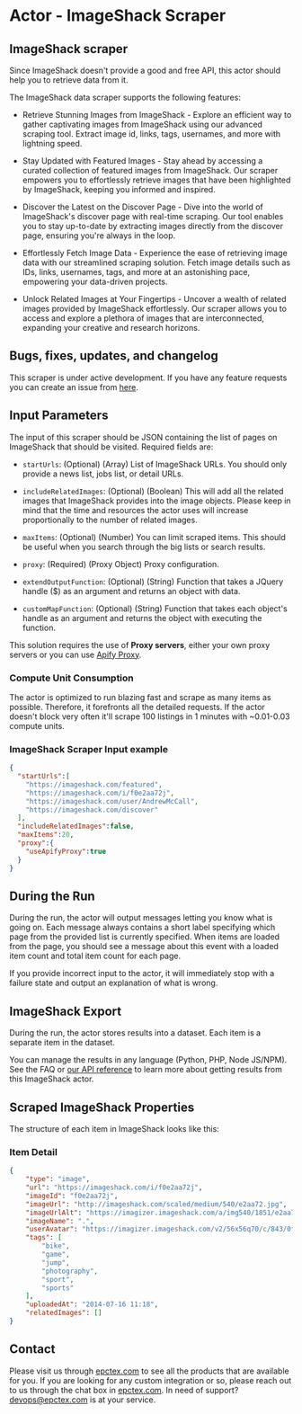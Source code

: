 # Actor - ImageShack Scraper

## ImageShack scraper

Since ImageShack doesn't provide a good and free API, this actor should help you to retrieve data from it.

The ImageShack data scraper supports the following features:

-   Retrieve Stunning Images from ImageShack - Explore an efficient way to gather captivating images from ImageShack using our advanced scraping tool. Extract image id, links, tags, usernames, and more with lightning speed.

-   Stay Updated with Featured Images - Stay ahead by accessing a curated collection of featured images from ImageShack. Our scraper empowers you to effortlessly retrieve images that have been highlighted by ImageShack, keeping you informed and inspired.

-   Discover the Latest on the Discover Page - Dive into the world of ImageShack's discover page with real-time scraping. Our tool enables you to stay up-to-date by extracting images directly from the discover page, ensuring you're always in the loop.

-   Effortlessly Fetch Image Data - Experience the ease of retrieving image data with our streamlined scraping solution. Fetch image details such as IDs, links, usernames, tags, and more at an astonishing pace, empowering your data-driven projects.

-   Unlock Related Images at Your Fingertips - Uncover a wealth of related images provided by ImageShack effortlessly. Our scraper allows you to access and explore a plethora of images that are interconnected, expanding your creative and research horizons.

## Bugs, fixes, updates, and changelog

This scraper is under active development. If you have any feature requests you can create an issue from [here](https://github.com/epctex/imageshack-scraper/issues).


## Input Parameters

The input of this scraper should be JSON containing the list of pages on ImageShack that should be visited. Required fields are:

- `startUrls`: (Optional) (Array) List of ImageShack URLs. You should only provide a news list, jobs list, or detail URLs.

- `includeRelatedImages`: (Optional) (Boolean) This will add all the related images that ImageShack provides into the image objects. Please keep in mind that the time and resources the actor uses will increase proportionally to the number of related images.

- `maxItems`: (Optional) (Number) You can limit scraped items. This should be useful when you search through the big lists or search results.

- `proxy`: (Required) (Proxy Object) Proxy configuration.

- `extendOutputFunction`: (Optional) (String) Function that takes a JQuery handle ($) as an argument and returns an object with data.

- `customMapFunction`: (Optional) (String) Function that takes each object's handle as an argument and returns the object with executing the function.

This solution requires the use of **Proxy servers**, either your own proxy servers or you can use [Apify Proxy](https://www.apify.com/docs/proxy).

### Compute Unit Consumption

The actor is optimized to run blazing fast and scrape as many items as possible. Therefore, it forefronts all the detailed requests. If the actor doesn't block very often it'll scrape 100 listings in 1 minutes with ~0.01-0.03 compute units.

### ImageShack Scraper Input example

```json
{
  "startUrls":[
    "https://imageshack.com/featured",
    "https://imageshack.com/i/f0e2aa72j",
    "https://imageshack.com/user/AndrewMcCall",
    "https://imageshack.com/discover"
  ],
  "includeRelatedImages":false,
  "maxItems":20,
  "proxy":{
    "useApifyProxy":true
  }
}

```

## During the Run

During the run, the actor will output messages letting you know what is going on. Each message always contains a short label specifying which page from the provided list is currently specified.
When items are loaded from the page, you should see a message about this event with a loaded item count and total item count for each page.

If you provide incorrect input to the actor, it will immediately stop with a failure state and output an explanation of what is wrong.

## ImageShack Export

During the run, the actor stores results into a dataset. Each item is a separate item in the dataset.

You can manage the results in any language (Python, PHP, Node JS/NPM). See the FAQ or <a href="https://www.apify.com/docs/api" target="blank">our API reference</a> to learn more about getting results from this ImageShack actor.

## Scraped ImageShack Properties

The structure of each item in ImageShack looks like this:

### Item Detail

```json
{
	"type": "image",
	"url": "https://imageshack.com/i/f0e2aa72j",
	"imageId": "f0e2aa72j",
	"imageUrl": "http://imageshack.com/scaled/medium/540/e2aa72.jpg",
	"imageUrlAlt": "https://imagizer.imageshack.com/a/img540/1851/e2aa72.jpg",
	"imageName": ".",
	"userAvatar": "https://imagizer.imageshack.com/v2/56x56q70/c/843/0f7u.jpg",
	"tags": [
		"bike",
		"game",
		"jump",
		"photography",
		"sport",
		"sports"
	],
	"uploadedAt": "2014-07-16 11:18",
	"relatedImages": []
}
```

## Contact
Please visit us through [epctex.com](https://epctex.com) to see all the products that are available for you. If you are looking for any custom integration or so, please reach out to us through the chat box in [epctex.com](https://epctex.com). In need of support? [devops@epctex.com](mailto:devops@epctex.com) is at your service.

